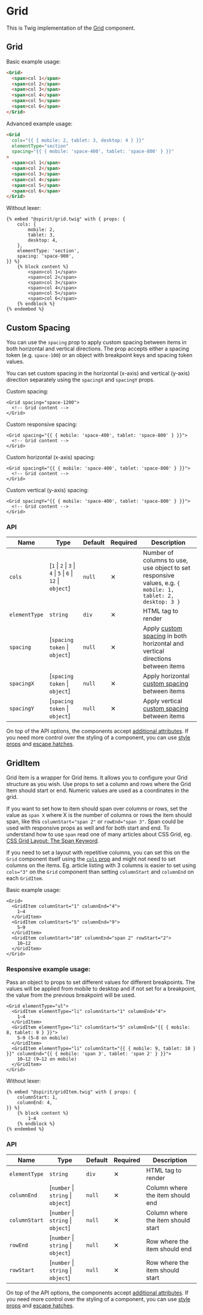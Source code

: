 # Grid

This is Twig implementation of the [Grid][grid] component.

## Grid

Basic example usage:

```html
<Grid>
  <span>col 1</span>
  <span>col 2</span>
  <span>col 3</span>
  <span>col 4</span>
  <span>col 5</span>
  <span>col 6</span>
</Grid>
```

Advanced example usage:

```html
<Grid
  cols="{{ { mobile: 2, tablet: 3, desktop: 4 } }}"
  elementType="section"
  spacing="{{ { mobile: 'space-400', tablet: 'space-800' } }}"
>
  <span>col 1</span>
  <span>col 2</span>
  <span>col 3</span>
  <span>col 4</span>
  <span>col 5</span>
  <span>col 6</span>
</Grid>
```

Without lexer:

```twig
{% embed "@spirit/grid.twig" with { props: {
    cols: {
        mobile: 2,
        tablet: 3,
        desktop: 4,
    },
    elementType: 'section',
    spacing: 'space-900',
}} %}
    {% block content %}
        <span>col 1</span>
        <span>col 2</span>
        <span>col 3</span>
        <span>col 4</span>
        <span>col 5</span>
        <span>col 6</span>
    {% endblock %}
{% endembed %}
```

## Custom Spacing

You can use the `spacing` prop to apply custom spacing between items in both horizontal and vertical directions. The prop
accepts either a spacing token (e.g. `space-100`) or an object with breakpoint keys and spacing token values.

You can set custom spacing in the horizontal (x-axis) and vertical (y-axis) direction separately using the `spacingX` and `spacingY` props.

Custom spacing:

```twig
<Grid spacing="space-1200">
  <!-- Grid content -->
</Grid>
```

Custom responsive spacing:

```twig
<Grid spacing="{{ { mobile: 'space-400', tablet: 'space-800' } }}">
  <!-- Grid content -->
</Grid>
```

Custom horizontal (x-axis) spacing:

```twig
<Grid spacingX="{{ { mobile: 'space-400', tablet: 'space-800' } }}">
  <!-- Grid content -->
</Grid>
```

Custom vertical (y-axis) spacing:

```twig
<Grid spacingY="{{ { mobile: 'space-400', tablet: 'space-800' } }}">
  <!-- Grid content -->
</Grid>
```

### API

| Name          | Type                                                         | Default | Required | Description                                                                                                |
| ------------- | ------------------------------------------------------------ | ------- | -------- | ---------------------------------------------------------------------------------------------------------- |
| `cols`        | [`1` \| `2` \| `3` \| `4` \| `5` \| `6` \| `12` \| `object`] | `null`  | ✕        | Number of columns to use, use object to set responsive values, e.g. `{ mobile: 1, tablet: 2, desktop: 3 }` |
| `elementType` | `string`                                                     | `div`   | ✕        | HTML tag to render                                                                                         |
| `spacing`     | [`spacing token` \| `object`]                                | `null`  | ✕        | Apply [custom spacing](#custom-spacing) in both horizontal and vertical directions between items           |
| `spacingX`    | [`spacing token` \| `object`]                                | `null`  | ✕        | Apply horizontal [custom spacing](#custom-spacing) between items                                           |
| `spacingY`    | [`spacing token` \| `object`]                                | `null`  | ✕        | Apply vertical [custom spacing](#custom-spacing) between items                                             |

On top of the API options, the components accept [additional attributes][readme-additional-attributes].
If you need more control over the styling of a component, you can use [style props][readme-style-props]
and [escape hatches][readme-escape-hatches].

## GridItem

Grid Item is a wrapper for Grid items. It allows you to configure your Grid structure
as you wish. Use props to set a column and rows where the Grid Item should start or end.
Numeric values are used as a coordinates in the grid.

If you want to set how to item should span over columns or rows, set the value as `span X`
where X is the number of columns or rows the item should span, like this `columnStart="span 2"`
or `rowEnd="span 3"`. Span could be used with responsive props as well and for both start and end.
To understand how to use `span` read one of many articles about CSS Grid,
eg. [CSS Grid Layout: The Span Keyword][digitalocean-span].

If you need to set a layout with repetitive columns, you can set this on the `Grid`
component itself using the [`cols` prop](#api) and might not need to set columns on the items. Eg. article
listing with 3 columns is easier to set using `cols="3"` on the `Grid` component than setting
`columnStart` and `columnEnd` on each `GridItem`.

Basic example usage:

```twig
<Grid>
  <GridItem columnStart="1" columnEnd="4">
    1–4
  </GridItem>
  <GridItem columnStart="5" columnEnd="9">
    5–9
  </GridItem>
  <GridItem columnStart="10" columnEnd="span 2" rowStart="2">
    10–12
  </GridItem>
</Grid>
```

### Responsive example usage:

Pass an object to props to set different values for different breakpoints. The values will
be applied from mobile to desktop and if not set for a breakpoint, the value from the
previous breakpoint will be used.

```twig
<Grid elementType="ul">
  <GridItem elementType="li" columnStart="1" columnEnd="4">
    1–4
  </GridItem>
  <GridItem elementType="li" columnStart="5" columnEnd="{{ { mobile: 8, tablet: 9 } }}">
    5–9 (5–8 on mobile)
  </GridItem>
  <GridItem elementType="li" columnStart="{{ { mobile: 9, tablet: 10 } }}" columnEnd="{{ { mobile: 'span 3', tablet: 'span 2' } }}">
    10–12 (9–12 on mobile)
  </GridItem>
</Grid>
```

Without lexer:

```twig
{% embed "@spirit/gridItem.twig" with { props: {
    columnStart: 1,
    columnEnd: 4,
}} %}
    {% block content %}
        1–4
    {% endblock %}
{% endembed %}
```

### API

| Name          | Type                               | Default | Required | Description                        |
| ------------- | ---------------------------------- | ------- | -------- | ---------------------------------- |
| `elementType` | `string`                           | `div`   | ✕        | HTML tag to render                 |
| `columnEnd`   | [`number` \| `string` \| `object`] | `null`  | ✕        | Column where the item should end   |
| `columnStart` | [`number` \| `string` \| `object`] | `null`  | ✕        | Column where the item should start |
| `rowEnd`      | [`number` \| `string` \| `object`] | `null`  | ✕        | Row where the item should end      |
| `rowStart`    | [`number` \| `string` \| `object`] | `null`  | ✕        | Row where the item should start    |

On top of the API options, the components accept [additional attributes][readme-additional-attributes].
If you need more control over the styling of a component, you can use [style props][readme-style-props]
and [escape hatches][readme-escape-hatches].

[digitalocean-span]: https://www.digitalocean.com/community/tutorials/css-css-grid-layout-span-keyword
[grid]: https://github.com/lmc-eu/spirit-design-system/tree/main/packages/web/src/scss/components/Grid
[readme-additional-attributes]: https://github.com/lmc-eu/spirit-design-system/blob/main/packages/web-twig/README.md#additional-attributes
[readme-style-props]: https://github.com/lmc-eu/spirit-design-system/blob/main/packages/web-twig/README.md#style-props
[readme-escape-hatches]: https://github.com/lmc-eu/spirit-design-system/blob/main/packages/web-twig/README.md#escape-hatches
